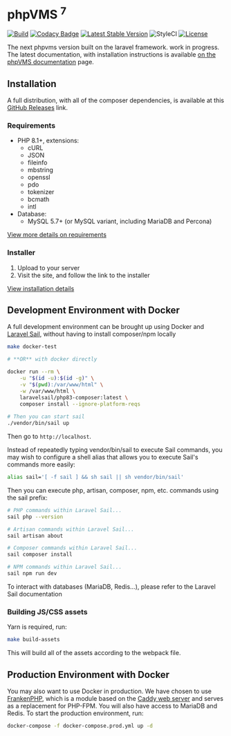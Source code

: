 # phpVMS <sup>7</sup>

[![Build](https://github.com/nabeelio/phpvms/workflows/Build/badge.svg?branch=dev)](https://github.com/nabeelio/phpvms/actions) [![Codacy Badge](https://api.codacy.com/project/badge/Grade/d668bebb0a3c46bda381af16ce3d9450)](https://www.codacy.com/app/nabeelio/phpvms?utm_source=github.com&amp;utm_medium=referral&amp;utm_content=nabeelio/phpvms&amp;utm_campaign=Badge_Grade) [![Latest Stable Version](https://poser.pugx.org/nabeel/phpvms/v/stable)](https://packagist.org/packages/nabeel/phpvms) ![StyleCI](https://github.styleci.io/repos/93688482/shield?branch=dev) [![License](https://poser.pugx.org/nabeel/phpvms/license)](https://packagist.org/packages/nabeel/phpvms)

The next phpvms version built on the laravel framework. work in progress. The latest documentation, with installation instructions is available [on the phpVMS documentation](https://docs.phpvms.net/) page.

## Installation

A full distribution, with all of the composer dependencies, is available at this 
[GitHub Releases](https://github.com/nabeelio/phpvms/releases) link. 

### Requirements

- PHP 8.1+, extensions:
  - cURL
  - JSON
  - fileinfo
  - mbstring
  - openssl
  - pdo
  - tokenizer
  - bcmath
  - intl
- Database:
  - MySQL 5.7+ (or MySQL variant, including MariaDB and Percona)

[View more details on requirements](https://docs.phpvms.net/requirements)

### Installer

1. Upload to your server
1. Visit the site, and follow the link to the installer

[View installation details](https://docs.phpvms.net/installation)

## Development Environment with Docker

A full development environment can be brought up using Docker and [Laravel Sail](https://laravel.com/docs/10.x/sail), without having to install composer/npm locally

```bash
make docker-test

# **OR** with docker directly

docker run --rm \
    -u "$(id -u):$(id -g)" \
    -v "$(pwd):/var/www/html" \
    -w /var/www/html \
    laravelsail/php83-composer:latest \
    composer install --ignore-platform-reqs
    
# Then you can start sail
./vendor/bin/sail up
```

Then go to `http://localhost`. 

Instead of repeatedly typing vendor/bin/sail to execute Sail commands, you may wish to configure a shell alias that allows you to execute Sail's commands more easily:
```bash
alias sail='[ -f sail ] && sh sail || sh vendor/bin/sail'
```

Then you can execute php, artisan, composer, npm, etc. commands using the sail prefix:
```bash
# PHP commands within Laravel Sail...
sail php --version

# Artisan commands within Laravel Sail...
sail artisan about

# Composer commands within Laravel Sail...
sail composer install

# NPM commands within Laravel Sail...
sail npm run dev
```

To interact with databases (MariaDB, Redis...), please refer to the Laravel Sail documentation

### Building JS/CSS assets

Yarn is required, run:

```bash
make build-assets
```

This will build all of the assets according to the webpack file.

## Production Environment with Docker

You may also want to use Docker in production. We have chosen to use [FrankenPHP](https://frankenphp.dev/docs/), which is a module based on the [Caddy web server](https://caddyserver.com/docs/) and serves as a replacement for PHP-FPM. You will also have access to MariaDB and Redis.
To start the production environment, run:

```bash
docker-compose -f docker-compose.prod.yml up -d
```
